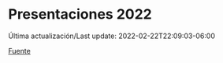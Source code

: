 # Presentaciones 2022

Última actualización/Last update: 2022-02-22T22:09:03-06:00

 [Fuente](https://www.gob.mx/salud/documentos/presentaciones-2022)
